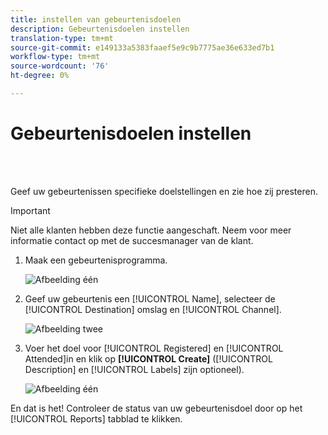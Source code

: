 ```yaml
---
title: instellen van gebeurtenisdoelen
description: Gebeurtenisdoelen instellen
translation-type: tm+mt
source-git-commit: e149133a5383faaef5e9c9b7775ae36e633ed7b1
workflow-type: tm+mt
source-wordcount: '76'
ht-degree: 0%

---
```



# Gebeurtenisdoelen instellen

<br> 

Geef uw gebeurtenissen specifieke doelstellingen en zie hoe zij presteren.

>[!IMPORTANT]
>Niet alle klanten hebben deze functie aangeschaft. Neem voor meer informatie contact op met de succesmanager van de klant.

1. Maak een gebeurtenisprogramma.

   ![Afbeelding één](/help/sky/assets/event-programs/setting-event-goals/setting-event-goals-1.png)

1. Geef uw gebeurtenis een [!UICONTROL Name], selecteer de [!UICONTROL Destination] omslag en [!UICONTROL Channel].

   ![Afbeelding twee](/help/sky/assets/event-programs/setting-event-goals/setting-event-goals-2.png)

1. Voer het doel voor [!UICONTROL Registered] en [!UICONTROL Attended]in en klik op **[!UICONTROL Create]** ([!UICONTROL Description] en [!UICONTROL Labels] zijn optioneel).

   ![Afbeelding één](/help/sky/assets/event-programs/setting-event-goals/setting-event-goals-3.png)

En dat is het! Controleer de status van uw gebeurtenisdoel door op het [!UICONTROL Reports] tabblad te klikken.
